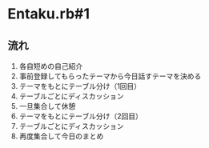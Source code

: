 # Entaku.rb#1

## 流れ

1. 各自短めの自己紹介
2. 事前登録してもらったテーマから今日話すテーマを決める
3. テーマをもとにテーブル分け（1回目）
4. テーブルごとにディスカッション
5. 一旦集合して休憩
6. テーマをもとにテーブル分け（2回目）
7. テーブルごとにディスカッション
8. 再度集合して今日のまとめ